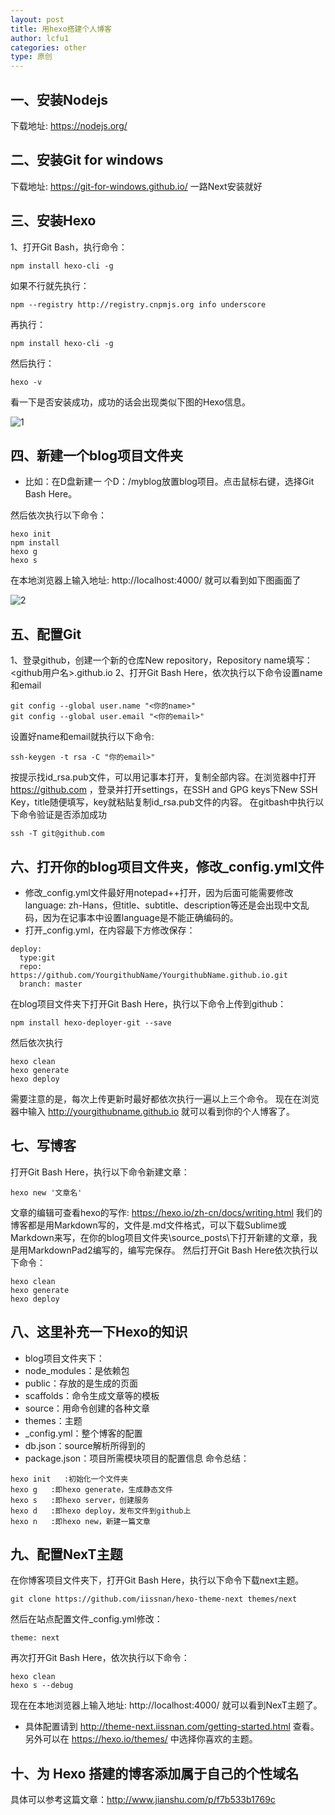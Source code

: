 ```yaml
---
layout: post
title: 用hexo搭建个人博客
author: lcfu1
categories: other
type: 原创
---
```


## 一、安装Nodejs

下载地址: https://nodejs.org/

## 二、安装Git for windows

下载地址: https://git-for-windows.github.io/
一路Next安装就好

## 三、安装Hexo

1、打开Git Bash，执行命令：
```
npm install hexo-cli -g
```
 如果不行就先执行：
```
npm --registry http://registry.cnpmjs.org info underscore
```
再执行：
```
npm install hexo-cli -g
```
然后执行：
```
hexo -v
```

看一下是否安装成功，成功的话会出现类似下图的Hexo信息。

![1](http://upload-images.jianshu.io/upload_images/6025530-b8c250ff433615a0.png?imageMogr2/auto-orient/strip%7CimageView2/2/w/1240)

## 四、新建一个blog项目文件夹

- 比如：在D盘新建一 个D：/myblog放置blog项目。点击鼠标右键，选择Git Bash Here。

然后依次执行以下命令：
```
hexo init
npm install
hexo g
hexo s
```
在本地浏览器上输入地址:
 http://localhost:4000/ 就可以看到如下图画面了

![2](http://upload-images.jianshu.io/upload_images/6025530-a4db292979d10a89.png?imageMogr2/auto-orient/strip%7CimageView2/2/w/1240)

## 五、配置Git

1、登录github，创建一个新的仓库New repository，Repository name填写：<github用户名>.github.io
2、打开Git Bash Here，依次执行以下命令设置name和email
```
git config --global user.name "<你的name>"
git config --global user.email "<你的email>"
```
设置好name和email就执行以下命令:
```
ssh-keygen -t rsa -C "你的email>"
```
按提示找id_rsa.pub文件，可以用记事本打开，复制全部内容。在浏览器中打开 https://github.com ，登录并打开settings，在SSH and GPG keys下New SSH Key，title随便填写，key就粘贴复制id_rsa.pub文件的内容。
在gitbash中执行以下命令验证是否添加成功
```
ssh -T git@github.com
```

## 六、打开你的blog项目文件夹，修改_config.yml文件

- 修改_config.yml文件最好用notepad++打开，因为后面可能需要修改language: zh-Hans，但title、subtitle、description等还是会出现中文乱码，因为在记事本中设置language是不能正确编码的。
- 打开_config.yml，在内容最下方修改保存：
```
deploy:
  type:git
  repo:
https://github.com/YourgithubName/YourgithubName.github.io.git
  branch: master
```
在blog项目文件夹下打开Git Bash Here，执行以下命令上传到github：
```
npm install hexo-deployer-git --save
```
然后依次执行
```
hexo clean
hexo generate
hexo deploy
```
需要注意的是，每次上传更新时最好都依次执行一遍以上三个命令。
现在在浏览器中输入 http://yourgithubname.github.io 就可以看到你的个人博客了。

## 七、写博客

打开Git Bash Here，执行以下命令新建文章：
```
hexo new '文章名'
```
文章的编辑可查看hexo的写作:  https://hexo.io/zh-cn/docs/writing.html 
我们的博客都是用Markdown写的，文件是.md文件格式，可以下载Sublime或Markdown来写，在你的blog项目文件夹\source\_posts\下打开新建的文章，我是用MarkdownPad2编写的，编写完保存。
然后打开Git Bash Here依次执行以下命令：
```
hexo clean
hexo generate
hexo deploy
```

## 八、这里补充一下Hexo的知识

- blog项目文件夹下：
- node_modules：是依赖包
- public：存放的是生成的页面
- scaffolds：命令生成文章等的模板
- source：用命令创建的各种文章
- themes：主题
- _config.yml：整个博客的配置
- db.json：source解析所得到的
- package.json：项目所需模块项目的配置信息
命令总结：
```
hexo init   :初始化一个文件夹
hexo g   :即hexo generate，生成静态文件
hexo s   :即hexo server，创建服务
hexo d   :即hexo deploy，发布文件到github上
hexo n   :即hexo new，新建一篇文章
```

## 九、配置NexT主题

在你博客项目文件夹下，打开Git Bash Here，执行以下命令下载next主题。
```
git clone https://github.com/iissnan/hexo-theme-next themes/next
```
然后在站点配置文件_config.yml修改：
```
theme: next
```
再次打开Git Bash Here，依次执行以下命令：
```
hexo clean
hexo s --debug
```
现在在本地浏览器上输入地址: http://localhost:4000/ 就可以看到NexT主题了。
- 具体配置请到 http://theme-next.iissnan.com/getting-started.html 查看。
另外可以在 https://hexo.io/themes/ 中选择你喜欢的主题。

## 十、为 Hexo 搭建的博客添加属于自己的个性域名

具体可以参考这篇文章：http://www.jianshu.com/p/f7b533b1769c

